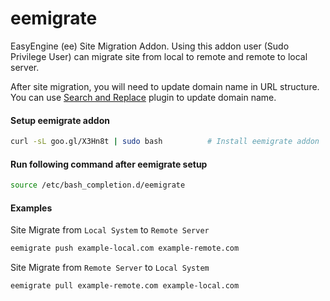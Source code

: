 eemigrate
=========

EasyEngine (ee) Site Migration Addon. Using this addon user (Sudo Privilege User) can migrate site from local to remote and remote to local server.

After site migration, you will need to update domain name in URL structure. You can use [Search and Replace](http://wordpress.org/plugins/search-and-replace/) plugin to update domain name.

#### Setup eemigrate addon
```bash
curl -sL goo.gl/X3Hn8t | sudo bash 			# Install eemigrate addon
```

#### Run following command after eemigrate setup
```bash
source /etc/bash_completion.d/eemigrate
```

#### Examples

Site Migrate from `Local System` to `Remote Server`
```bash
eemigrate push example-local.com example-remote.com
```

Site Migrate from `Remote Server` to `Local System`
```bash
eemigrate pull example-remote.com example-local.com
```
